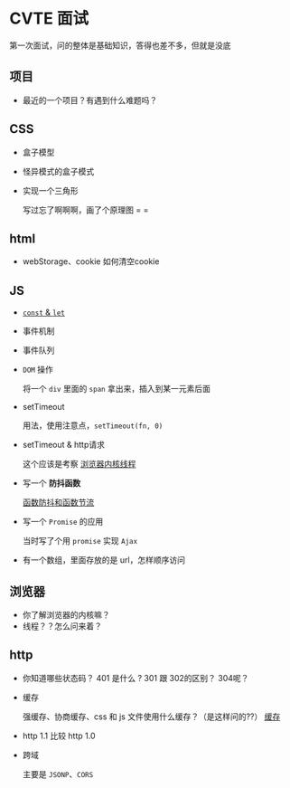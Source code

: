 # CVTE 面试

第一次面试，问的整体是基础知识，答得也差不多，但就是没底

## 项目

  - 最近的一个项目？有遇到什么难题吗？

## CSS

  - 盒子模型

  - 怪异模式的盒子模式

  - 实现一个三角形

    写过忘了啊啊啊，画了个原理图 = =

## html

  - webStorage、cookie 如何清空cookie

## JS

  - [`const` & `let`](./JS/throttle&debounce.md)
  - 事件机制
  - 事件队列
  - `DOM` 操作
   
    将一个 `div` 里面的 `span` 拿出来，插入到某一元素后面

  - setTimeout

    用法，使用注意点，`setTimeout(fn, 0)`
    
  - setTimeout & http请求

    这个应该是考察 [浏览器内核线程]()
      
  - 写一个 **防抖函数**

    [函数防抖和函数节流](./JS/throttle&debounce.md)
    
  - 写一个 `Promise` 的应用

    当时写了个用 `promise` 实现 `Ajax`
    
  - 有一个数组，里面存放的是 url，怎样顺序访问

## 浏览器

  - 你了解浏览器的内核嘛？
  - 线程？？怎么问来着？

## http

  - 你知道哪些状态码？ 401 是什么 ? 301 跟 302的区别？ 304呢？
  - 缓存

    强缓存、协商缓存、css 和 js 文件使用什么缓存？（是这样问的??）
    [缓存](../performance/缓存.md)

  - http 1.1 比较 http 1.0

  - 跨域

    主要是 `JSONP`、`CORS`